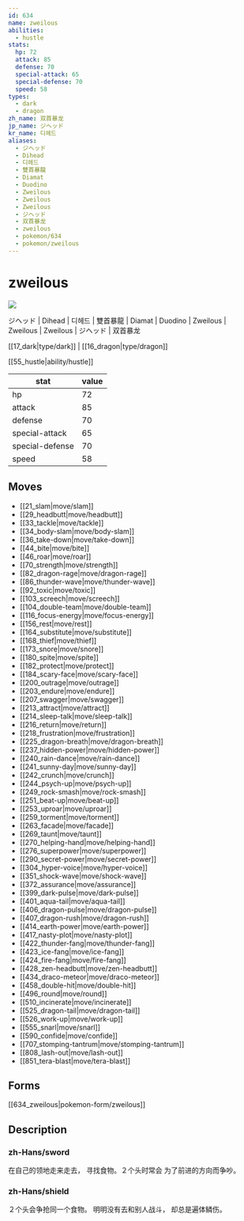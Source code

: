 ```yaml
---
id: 634
name: zweilous
abilities:
  - hustle
stats:
  hp: 72
  attack: 85
  defense: 70
  special-attack: 65
  special-defense: 70
  speed: 58
types:
  - dark
  - dragon
zh_name: 双首暴龙
jp_name: ジヘッド
kr_name: 디헤드
aliases:
  - ジヘッド
  - Dihead
  - 디헤드
  - 雙首暴龍
  - Diamat
  - Duodino
  - Zweilous
  - Zweilous
  - Zweilous
  - ジヘッド
  - 双首暴龙
  - zweilous
  - pokemon/634
  - pokemon/zweilous
---
```

# zweilous

![](https://raw.githubusercontent.com/PokeAPI/sprites/master/sprites/pokemon/634.png)

ジヘッド | Dihead | 디헤드 | 雙首暴龍 | Diamat | Duodino | Zweilous | Zweilous | Zweilous | ジヘッド | 双首暴龙

[[17_dark|type/dark]] | [[16_dragon|type/dragon]]

[[55_hustle|ability/hustle]]

|stat|value|
|---|---|
|hp|72|
|attack|85|
|defense|70|
|special-attack|65|
|special-defense|70|
|speed|58|


## Moves

- [[21_slam|move/slam]]
- [[29_headbutt|move/headbutt]]
- [[33_tackle|move/tackle]]
- [[34_body-slam|move/body-slam]]
- [[36_take-down|move/take-down]]
- [[44_bite|move/bite]]
- [[46_roar|move/roar]]
- [[70_strength|move/strength]]
- [[82_dragon-rage|move/dragon-rage]]
- [[86_thunder-wave|move/thunder-wave]]
- [[92_toxic|move/toxic]]
- [[103_screech|move/screech]]
- [[104_double-team|move/double-team]]
- [[116_focus-energy|move/focus-energy]]
- [[156_rest|move/rest]]
- [[164_substitute|move/substitute]]
- [[168_thief|move/thief]]
- [[173_snore|move/snore]]
- [[180_spite|move/spite]]
- [[182_protect|move/protect]]
- [[184_scary-face|move/scary-face]]
- [[200_outrage|move/outrage]]
- [[203_endure|move/endure]]
- [[207_swagger|move/swagger]]
- [[213_attract|move/attract]]
- [[214_sleep-talk|move/sleep-talk]]
- [[216_return|move/return]]
- [[218_frustration|move/frustration]]
- [[225_dragon-breath|move/dragon-breath]]
- [[237_hidden-power|move/hidden-power]]
- [[240_rain-dance|move/rain-dance]]
- [[241_sunny-day|move/sunny-day]]
- [[242_crunch|move/crunch]]
- [[244_psych-up|move/psych-up]]
- [[249_rock-smash|move/rock-smash]]
- [[251_beat-up|move/beat-up]]
- [[253_uproar|move/uproar]]
- [[259_torment|move/torment]]
- [[263_facade|move/facade]]
- [[269_taunt|move/taunt]]
- [[270_helping-hand|move/helping-hand]]
- [[276_superpower|move/superpower]]
- [[290_secret-power|move/secret-power]]
- [[304_hyper-voice|move/hyper-voice]]
- [[351_shock-wave|move/shock-wave]]
- [[372_assurance|move/assurance]]
- [[399_dark-pulse|move/dark-pulse]]
- [[401_aqua-tail|move/aqua-tail]]
- [[406_dragon-pulse|move/dragon-pulse]]
- [[407_dragon-rush|move/dragon-rush]]
- [[414_earth-power|move/earth-power]]
- [[417_nasty-plot|move/nasty-plot]]
- [[422_thunder-fang|move/thunder-fang]]
- [[423_ice-fang|move/ice-fang]]
- [[424_fire-fang|move/fire-fang]]
- [[428_zen-headbutt|move/zen-headbutt]]
- [[434_draco-meteor|move/draco-meteor]]
- [[458_double-hit|move/double-hit]]
- [[496_round|move/round]]
- [[510_incinerate|move/incinerate]]
- [[525_dragon-tail|move/dragon-tail]]
- [[526_work-up|move/work-up]]
- [[555_snarl|move/snarl]]
- [[590_confide|move/confide]]
- [[707_stomping-tantrum|move/stomping-tantrum]]
- [[808_lash-out|move/lash-out]]
- [[851_tera-blast|move/tera-blast]]

## Forms



[[634_zweilous|pokemon-form/zweilous]]

## Description

### zh-Hans/sword

在自己的领地走来走去，
寻找食物。２个头时常会
为了前进的方向而争吵。

### zh-Hans/shield

２个头会争抢同一个食物。
明明没有去和别人战斗，
却总是遍体鳞伤。

